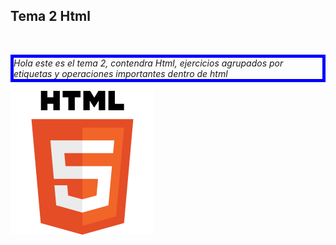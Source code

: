 ## Tema 2 Html
<html>
  <head></head>
<body>
</br>
<p aling="center" style="border:blue,5px,solid;"><i>Hola este es el tema 2, contendra Html, ejercicios agrupados por etiquetas y operaciones importantes dentro de html</i></p>
<img src="html5.png" alt="html_logo">
  
  
  </body>
  </html>
